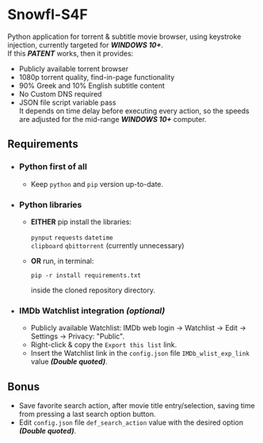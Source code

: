 # Snowfl-S4F
Python application for torrent & subtitle movie browser, using keystroke injection, currently targeted for **_WINDOWS 10+_**.  
If this **_PATENT_** works, then it provides:  
- Publicly available torrent browser
- 1080p torrent quality, find-in-page functionality
- 90% Greek and 10% English subtitle content
- No Custom DNS required
- JSON file script variable pass  
It depends on time delay before executing every action, so the speeds are adjusted for the mid-range **_WINDOWS 10+_** computer.
## Requirements
- ### Python first of all
  - Keep `python` and `pip` version up-to-date.
- ### Python libraries
  - **EITHER** pip install the libraries:  
  
    `pynput` `requests` `datetime`  
    `clipboard` `qbittorrent` (currently unnecessary)  
  - **OR** run, in terminal:
    ```
    pip -r install requirements.txt
    ```
    inside the cloned repository directory.  
- ### IMDb Watchlist integration _(optional)_
  - Publicly available Watchlist: IMDb web login -> Watchlist -> Edit -> Settings -> Privacy: "Public".
  - Right-click & copy the `Export this list` link.
  - Insert the Watchlist link in the `config.json` file `IMDb_wlist_exp_link` value **_(Double quoted)_**.
## Bonus
- Save favorite search action, after movie title entry/selection, saving time from pressing a last search option button.  
- Edit `config.json` file `def_search_action` value with the desired option **_(Double quoted)_**.

